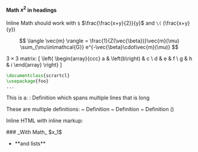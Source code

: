#### Math $x^2$ in headings
Inline Math should work with `$` $\frac{\frac{x+y}{2}}{y}$
and `\(` \(\frac{x+y}{y}\)

$$
\langle \vec{m} \rangle =
\frac{1}{Z(\vec{\beta})}\vec{m}(\mu)
\sum_{\mu\in\mathcal{G}}
e^{-\vec{\beta}\cdot\vec{m}(\mu)}
$$

$3 \times 3$ matrix:
\[ \left\{ \begin{array}{ccc}
a & \left(b\right) & c \\
d & e & f \\
g & h & i \end{array} \right\}
\]


```tex
\documentclass{scrartcl}
\usepackage{foo}
...
```

This is a:
:   Definition which spans multiple lines
    that is long

These are multiple definitions:
 ~  Definition
  ~ Definition
~   Definition ()

Inline HTML with inline markup:

<div>
### _With Math_ $x_1$
<ul>
<li>
**and lists**
</li>
</ul>
</div>
